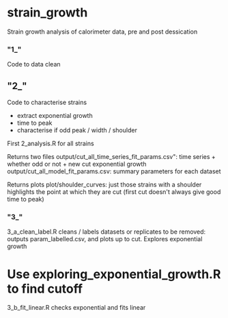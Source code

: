 # strain_growth
Strain growth analysis of calorimeter data, pre and post dessication 


### "1_"
Code to data clean

## "2_"
Code to characterise strains 
- extract exponential growth
- time to peak 
- characterise if odd peak / width / shoulder

First 2_analysis.R for all strains

Returns two files 
output/cut_all_time_series_fit_params.csv": time series + whether odd or not + new cut exponential growth     
output/cut_all_model_fit_params.csv: summary parameters for each dataset

Returns plots
plot/shoulder_curves: just those strains with a shoulder highlights the point at which they are cut (first cut doesn't always give good time to peak)


### "3_"
3_a_clean_label.R cleans / labels datasets or replicates to be removed: outputs param_labelled.csv, and plots up to cut. Explores exponential growth



# Use exploring_exponential_growth.R to find cutoff

3_b_fit_linear.R checks exponential and fits linear
